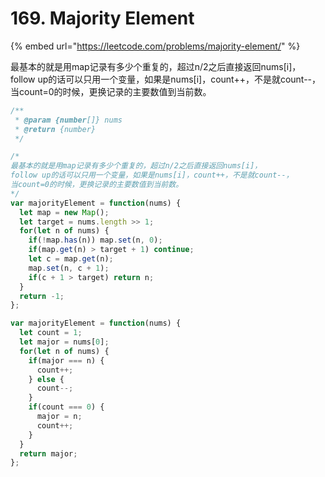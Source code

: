 # 169. Majority Element

{% embed url="https://leetcode.com/problems/majority-element/" %}

最基本的就是用map记录有多少个重复的，超过n/2之后直接返回nums\[i\]， follow up的话可以只用一个变量，如果是nums\[i\]，count++，不是就count--， 当count=0的时候，更换记录的主要数值到当前数。

```javascript
/**
 * @param {number[]} nums
 * @return {number}
 */

/*
最基本的就是用map记录有多少个重复的，超过n/2之后直接返回nums[i]，
follow up的话可以只用一个变量，如果是nums[i]，count++，不是就count--，
当count=0的时候，更换记录的主要数值到当前数。
*/
var majorityElement = function(nums) {
  let map = new Map();
  let target = nums.length >> 1;
  for(let n of nums) {
    if(!map.has(n)) map.set(n, 0);
    if(map.get(n) > target + 1) continue;
    let c = map.get(n);
    map.set(n, c + 1);
    if(c + 1 > target) return n;
  }
  return -1;
};

var majorityElement = function(nums) {
  let count = 1;
  let major = nums[0];
  for(let n of nums) {
    if(major === n) {
      count++;
    } else {
      count--;
    }
    if(count === 0) {
      major = n;
      count++;
    } 
  }
  return major;
};
```

